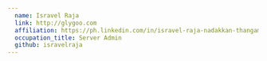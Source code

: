```yaml
---
  name: Isravel Raja
  link: http://glygoo.com
  affiliation: https://ph.linkedin.com/in/isravel-raja-nadakkan-thangamani-19557124
  occupation_title: Server Admin
  github: isravelraja
---
```

